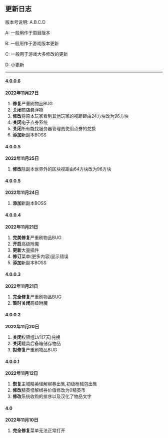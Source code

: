 ## 更新日志

版本号说明: A.B.C.D

A: 一般用作于周目版本

B: 一般用作于游戏版本更新

C: 一般用于游戏大多修改的更新

D: 小更新

------------

#### 4.0.0.6
**2022年11月27日**
1. **修复**严重刷物品BUG
2. **关闭**商店悬浮物
3. **修改**将原本玩家看到其他玩家的视距距由24方块改为96方块
4. **关闭**电子点券系统
5. **关闭**所有能找服务器管理员使用点券的兑换
6. **添加**新副本BOSS

#### 4.0.0.5
**2022年11月25日**
1. **修改**除副本世界外的区块视距由64方块改为96方块

#### 4.0.0.5
**2022年11月24日**
1. **添加**新副本BOSS
 
#### 4.0.0.4
**2022年11月21日**
1. **完美修复**严重刷物品BUG
2. **开启**高级附魔
3. **更新**大量插件
4. **修订**菜单(更多内容)显示错误
5. **添加**新副本BOSS

#### 4.0.0.3
**2022年11月21日**
1. **完全修复**严重刷物品BUG
2. **暂时关闭**高级附魔

#### 4.0.0.2
**2022年11月20日**
1. **关闭**权限组LV1(7天)兑换
2. **关闭**载具后备箱储存物品
3. **拟修复**严重刷物品BUG

#### 4.0.0.1
**2022年11月12日**
1. **恢复**主城精英怪解绑券出售,初级枪械包出售
2. **修改**精英怪解绑券价值修改为0精英币
3. **修改**系统收购的排序以及汉化了物品文字

#### 4.0
**2022年11月10日**
1. **完全修复**菜单无法正常打开 